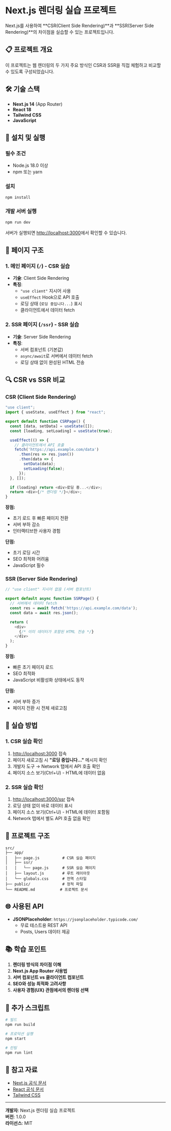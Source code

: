 # Next.js 렌더링 실습 프로젝트

Next.js를 사용하여 **CSR(Client Side Rendering)**과 **SSR(Server Side Rendering)**의 차이점을 실습할 수 있는 프로젝트입니다.

## 📋 프로젝트 개요

이 프로젝트는 웹 렌더링의 두 가지 주요 방식인 CSR과 SSR을 직접 체험하고 비교할 수 있도록 구성되었습니다.

## 🛠️ 기술 스택

- **Next.js 14** (App Router)
- **React 18**
- **Tailwind CSS**
- **JavaScript**

## 🚀 설치 및 실행

### 필수 조건
- Node.js 18.0 이상
- npm 또는 yarn

### 설치
```bash
npm install
```

### 개발 서버 실행
```bash
npm run dev
```

서버가 실행되면 [http://localhost:3000](http://localhost:3000)에서 확인할 수 있습니다.

## 📄 페이지 구조

### 1. 메인 페이지 (`/`) - CSR 실습
- **기술**: Client Side Rendering
- **특징**: 
  - `"use client"` 지시어 사용
  - `useEffect` Hook으로 API 호출
  - 로딩 상태 (`로딩 중입니다...`) 표시
  - 클라이언트에서 데이터 fetch

### 2. SSR 페이지 (`/ssr`) - SSR 실습
- **기술**: Server Side Rendering
- **특징**:
  - 서버 컴포넌트 (기본값)
  - `async/await`로 서버에서 데이터 fetch
  - 로딩 상태 없이 완성된 HTML 전송

## 🔍 CSR vs SSR 비교

### CSR (Client Side Rendering)
```javascript
"use client";
import { useState, useEffect } from "react";

export default function CSRPage() {
  const [data, setData] = useState([]);
  const [loading, setLoading] = useState(true);

  useEffect(() => {
    // 클라이언트에서 API 호출
    fetch('https://api.example.com/data')
      .then(res => res.json())
      .then(data => {
        setData(data);
        setLoading(false);
      });
  }, []);

  if (loading) return <div>로딩 중...</div>;
  return <div>{/* 렌더링 */}</div>;
}
```

**장점:**
- 초기 로드 후 빠른 페이지 전환
- 서버 부하 감소
- 인터랙티브한 사용자 경험

**단점:**
- 초기 로딩 시간
- SEO 최적화 어려움
- JavaScript 필수

### SSR (Server Side Rendering)
```javascript
// "use client" 지시어 없음 (서버 컴포넌트)

export default async function SSRPage() {
  // 서버에서 데이터 fetch
  const res = await fetch('https://api.example.com/data');
  const data = await res.json();

  return (
    <div>
      {/* 이미 데이터가 포함된 HTML 전송 */}
    </div>
  );
}
```

**장점:**
- 빠른 초기 페이지 로드
- SEO 최적화
- JavaScript 비활성화 상태에서도 동작

**단점:**
- 서버 부하 증가
- 페이지 전환 시 전체 새로고침

## 🧪 실습 방법

### 1. CSR 실습 확인
1. [http://localhost:3000](http://localhost:3000) 접속
2. 페이지 새로고침 시 **"로딩 중입니다..."** 메시지 확인
3. 개발자 도구 → Network 탭에서 API 호출 확인
4. 페이지 소스 보기(Ctrl+U) - HTML에 데이터 없음

### 2. SSR 실습 확인
1. [http://localhost:3000/ssr](http://localhost:3000/ssr) 접속
2. 로딩 상태 없이 바로 데이터 표시
3. 페이지 소스 보기(Ctrl+U) - HTML에 데이터 포함됨
4. Network 탭에서 별도 API 호출 없음 확인

## 📁 프로젝트 구조

```
src/
├── app/
│   ├── page.js          # CSR 실습 페이지
│   ├── ssr/
│   │   └── page.js      # SSR 실습 페이지
│   ├── layout.js        # 루트 레이아웃
│   └── globals.css      # 전역 스타일
├── public/              # 정적 파일
└── README.md           # 프로젝트 문서
```

## 🌐 사용된 API

- **JSONPlaceholder**: `https://jsonplaceholder.typicode.com/`
  - 무료 테스트용 REST API
  - Posts, Users 데이터 제공

## 📚 학습 포인트

1. **렌더링 방식의 차이점 이해**
2. **Next.js App Router 사용법**
3. **서버 컴포넌트 vs 클라이언트 컴포넌트**
4. **SEO와 성능 최적화 고려사항**
5. **사용자 경험(UX) 관점에서의 렌더링 선택**

## 🔧 추가 스크립트

```bash
# 빌드
npm run build

# 프로덕션 실행
npm start

# 린팅
npm run lint
```

## 📖 참고 자료

- [Next.js 공식 문서](https://nextjs.org/docs)
- [React 공식 문서](https://react.dev/)
- [Tailwind CSS](https://tailwindcss.com/)

---

**개발자**: Next.js 렌더링 실습 프로젝트  
**버전**: 1.0.0  
**라이선스**: MIT
